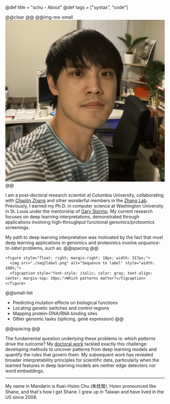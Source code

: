 @def title = "schu - About"
@def tags = ["syntax", "code"]

@@clear @@
@@img-me-small ![Proguard](./me.jpg) @@

I am a post-doctoral research scientist at Columbia University, collaborating with [Chaolin Zhang](https://systemsbiology.columbia.edu/faculty/chaolin-zhang) and other wonderful members in the [Zhang Lab](https://zhanglab.c2b2.columbia.edu/). Previously, I earned my Ph.D. in computer science at Washington University in St. Louis under the mentorship of [Gary Stormo](https://en.wikipedia.org/wiki/Gary_Stormo). My current research focuses on deep learning interpretations, demonstrated through applications involving high-throughput functional genomics/proteomics screenings.


My path to deep learning interpretation was motivated by the fact that most deep learning applications in genomics and proteomics involve *sequence-to-label* problems, such as:
@@spacing @@
~~~
<figure style="float: right; margin-right: 10px; width: 317px;">
  <img src="./seq2label.png" alt="Sequence to label" style="width: 100%;">
  <figcaption style="font-style: italic; color: gray; text-align: center; margin-top: 10px;">Which patterns matter?</figcaption>
</figure>
~~~

@@small-list
- Predicting mutation effects on biological functions
- Locating genetic switches and control regions
- Mapping protein-DNA/RNA binding sites
- Other genomic tasks (splicing, gene expression)
@@

@@spacing @@

The fundamental question underlying these problems is: which *patterns* drive the outcome? My [doctoral work](https://openscholarship.wustl.edu/cgi/viewcontent.cgi?article=2066&context=eng_etds) tackled exactly this challenge: developing methods to uncover patterns from deep learning models and quantify the rules that govern them. My subsequent work has revealed broader interpretability principles for scientific data, particularly when the learned features in deep learning models are neither edge detectors nor word embeddings.

---

My name in Mandarin is Kuei-Hsien Chu (朱桂賢). Hsien pronounced like Shane, and that's how I got Shane. I grew up in Taiwan and have lived in the US since 2008.

<!-- 
For example, in regulatory genomics, we want to infer the following:

- The DNA sequences' regulatory elements, e.g., the motifs.
- The key regulatory elements in the DNA sequences give rise to the observed phenomenon.
- The counterfactuals, e.g., a minimal change to a DNA sequence that turns off the observed effects. -->
<!-- 
We can obtain a sparse representation of DNA sequences using principled deep learning techniques, e.g., deep unfolding. We use [sparse representations to reveal many more hidden motifs not shown on the JASPAR database](https://academic.oup.com/bioinformatics/advance-article/doi/10.1093/bioinformatics/btad378/7192989?utm_source=advanceaccess&utm_campaign=bioinformatics&utm_medium=email). Our result shows that sparse representation is a scalable and interpretable approach to biological sequence problems. -->


